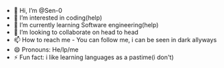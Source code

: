 - 👋 Hi, I’m @Sen-0
- 👀 I’m interested in coding(help)
- 🌱 I’m currently learning Software engineering(help)
- 💞️ I’m looking to collaborate on head to head
- 📫 How to reach me - You can follow me, i can be seen in dark allyways
- 😄 Pronouns: He/lp/me
- ⚡ Fun fact: i like learning languages as a pastime(i don't) 

<!---
Sen-0/Sen-0 is a ✨ special ✨ repository because its `README.md` (this file) appears on your GitHub profile.
You can click the Preview link to take a look at your changes.
--->
